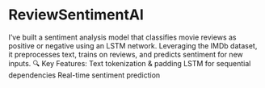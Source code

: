 # ReviewSentimentAI
I’ve built a sentiment analysis model that classifies movie reviews as positive or negative using an LSTM network. Leveraging the IMDb dataset, it preprocesses text, trains on reviews, and predicts sentiment for new inputs.  🔍 Key Features:  Text tokenization &amp; padding LSTM for sequential dependencies Real-time sentiment prediction
